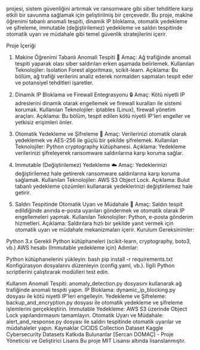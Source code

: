 projesi, sistem güvenliğini artırmak ve ransomware gibi siber tehditlere karşı etkili bir savunma sağlamak için geliştirilmiş bir çerçevedir. Bu proje, makine öğrenimi tabanlı anomali tespiti, dinamik IP bloklama, otomatik yedekleme ve şifreleme, immutable (değiştirilemez) yedekleme ve saldırı tespitinde otomatik uyarı ve müdahale gibi temel güvenlik stratejilerini içerir.

Proje İçeriği
1. Makine Öğrenimi Tabanlı Anomali Tespiti 🧠
Amaç: Ağ trafiğinde anomali tespiti yaparak olası siber saldırıları erken aşamada belirlemek.
Kullanılan Teknolojiler: Isolation Forest algoritması, scikit-learn.
Açıklama: Bu bölüm, ağ trafiği verilerini analiz ederek normalden sapmaları tespit eder ve potansiyel tehditleri işaretler.

2. Dinamik IP Bloklama ve Firewall Entegrasyonu 🔒
Amaç: Kötü niyetli IP adreslerini dinamik olarak engellemek ve firewall kuralları ile sistemi korumak.
Kullanılan Teknolojiler: iptables (Linux), firewall yönetim araçları.
Açıklama: Bu bölüm, tespit edilen kötü niyetli IP'leri engeller ve yetkisiz erişimleri önler.

3. Otomatik Yedekleme ve Şifreleme 🔐
Amaç: Verilerinizi otomatik olarak yedeklemek ve AES-256 ile güçlü bir şekilde şifrelemek.
Kullanılan Teknolojiler: Python cryptography kütüphanesi.
Açıklama: Yedekleme verilerinizi şifreleyerek ransomware saldırılarına karşı koruma sağlar.

4. Immutable (Değiştirilemez) Yedekleme ☁️
Amaç: Yedeklerinizi değiştirilemez hale getirerek ransomware saldırılarına karşı koruma sağlamak.
Kullanılan Teknolojiler: AWS S3 Object Lock.
Açıklama: Bulut tabanlı yedekleme çözümleri kullanarak yedeklerinizi değiştirilemez hale getirir.

5. Saldırı Tespitinde Otomatik Uyarı ve Müdahale 📧
Amaç: Saldırı tespit edildiğinde anında e-posta uyarıları göndermek ve otomatik olarak IP engellemeleri yapmak.
Kullanılan Teknolojiler: Python, e-posta gönderim hizmetleri.
Açıklama: Saldırılara hızlı bir şekilde yanıt vermek için otomatik uyarı ve müdahale mekanizmaları içerir.
Kurulum
Gereksinimler:

Python 3.x
Gerekli Python kütüphaneleri (scikit-learn, cryptography, boto3, vb.)
AWS hesabı (Immutable yedekleme için)
Adımlar:

Python kütüphanelerini yükleyin:
bash
pip install -r requirements.txt
Konfigürasyon dosyalarını düzenleyin (config.yaml, vb.).
İlgili Python scriptlerini çalıştırarak modülleri test edin.

Kullanım
Anomali Tespiti: anomaly_detection.py dosyasını kullanarak ağ trafiğinde anomali tespiti yapın.
IP Bloklama: dynamic_ip_blocking.py dosyası ile kötü niyetli IP'leri engelleyin.
Yedekleme ve Şifreleme: backup_and_encryption.py dosyası ile otomatik yedekleme ve şifreleme işlemlerini gerçekleştirin.
Immutable Yedekleme: AWS S3 üzerinde Object Lock yapılandırmasını tamamlayın.
Otomatik Uyarı ve Müdahale: alert_and_response.py dosyası ile saldırı tespitinde otomatik uyarılar ve müdahaleler yapın.
Kaynaklar
CICIDS Collection Dataset
Kaggle Cybersecurity Datasets
Katkıda Bulunanlar
[Sercan DOMAÇ] - Proje Yöneticisi ve Geliştirici
Lisans
Bu proje MIT Lisansı altında lisanslanmıştır.
